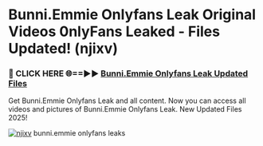 # Bunni.Emmie Onlyfans Leak Original Videos 0nlyFans Leaked - Files Updated! (njixv)

<h3>🔴 CLICK HERE 🌐==►► <a href="https://tinyurl.com/x26r9saj" rel="nofollow">Bunni.Emmie Onlyfans Leak Updated Files</a></h3>

Get Bunni.Emmie Onlyfans Leak and all content. Now you can access all videos and pictures of Bunni.Emmie Onlyfans Leak. New Updated Files 2025!

[![njixv](https://i.imgur.com/LkgZPqh.gif)](https://tinyurl.com/x26r9saj)
bunni.emmie onlyfans leaks